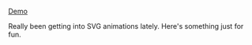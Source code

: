 
[Demo](https://rawgit.com/johnrjj/ultiscroll/master/index.html)

Really been getting into SVG animations lately. Here's something just for fun.
